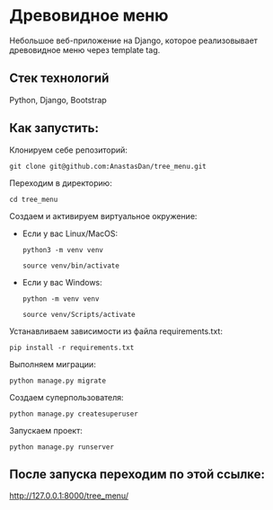 # Древовидное меню

Небольшое веб-приложение на Django, которое реализовывает древовидное меню через template tag.

## Стек технологий

Python, Django, Bootstrap

## Как запустить:

Клонируем себе репозиторий:

```
git clone git@github.com:AnastasDan/tree_menu.git
```

Переходим в директорию:

```
cd tree_menu
```

Cоздаем и активируем виртуальное окружение:

* Если у вас Linux/MacOS:

    ```
    python3 -m venv venv
    ```

    ```
    source venv/bin/activate
    ```

* Если у вас Windows:

    ```
    python -m venv venv
    ```

    ```
    source venv/Scripts/activate
    ```

Устанавливаем зависимости из файла requirements.txt:

```
pip install -r requirements.txt
```

Выполняем миграции:

```
python manage.py migrate
```

Создаем суперпользователя:

```
python manage.py createsuperuser
```

Запускаем проект:

```
python manage.py runserver
```

## После запуска переходим по этой ссылке:

http://127.0.0.1:8000/tree_menu/

